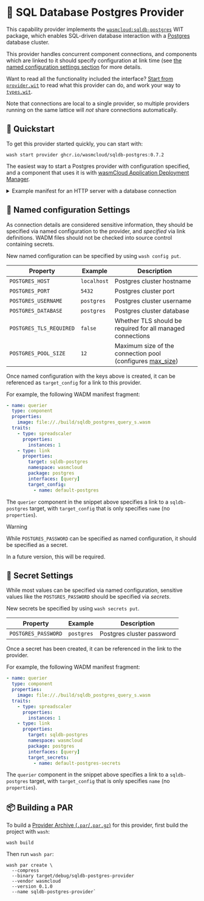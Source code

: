 # 🐘 SQL Database Postgres Provider

This capability provider implements the [`wasmcloud:sqldb-postgres`][wasmcloud-sqldb-postgres-wit] WIT package, which enables SQL-driven database interaction with a [Postgres][postgres] database cluster.

This provider handles concurrent component connections, and components which are linked to it should specify configuration at link time (see [the named configuration settings section](#named-configuration-settings) for more details.

Want to read all the functionality included the interface? [Start from `provider.wit`][provider-wit] to read what this provider can do, and work your way to [`types.wit`][types-wit].

Note that connections are local to a single provider, so multiple providers running on the same lattice will _not_ share connections automatically.

[postgres]: https://postgresql.org
[wasmcloud-sqldb-postgres-wit]: https://github.com/vados-cosmonic/wit-wasmcloud-postgres
[provider-wit]: https://github.com/wasmCloud/wasmCloud/blob/main/crates/provider-sqldb-postgres/wit/provider.wit
[types-wit]: https://github.com/wasmCloud/wasmCloud/blob/main/crates/provider-sqldb-postgres/wit/types.wit

## 👟 Quickstart

To get this provider started quickly, you can start with:

```console
wash start provider ghcr.io/wasmcloud/sqldb-postgres:0.7.2
```

The easiest way to start a Postgres provider with configuration specified, and a component that uses it is with [wasmCloud Application Deployment Manager][wadm].

<details>
<summary>Example manifest for an HTTP server with a database connection</summary>

```yaml
apiVersion: core.oam.dev/v1beta1
kind: Application
metadata:
  name: sqldb-postgres-example
  annotations:
    version: v0.0.1
    description: SQLDB Postgres example
spec:
  components:
    # A capability provider that enables Postgres access for the component
    - name: sqldb-postgres
      type: capability
      properties:
        image: ghcr.io/wasmcloud/sqldb-postgres:0.10.0

    # A capability provider that provides HTTP serving for the component
    - name: http-server
      type: capability
      properties:
        image: ghcr.io/wasmcloud/http-server:0.27.0

    # A component that uses both capability providers above (HTTP server and sqldb-postgres)
    # to provide a TODO app on http://localhost:8080
    - name: todo-app
      type: component
      properties:
        image: file://build/todo_app_s.wasm
      traits:
        # Govern the spread/scheduling of the component
        - type: spreadscaler
          properties:
            instances: 1

        # Link the httpserver to the component, and configure the HTTP server
        # to listen on port 8080 for incoming requests
        - type: link
          properties:
            target: http-server
            namespace: wasi
            package: http
            interfaces: [incoming-handler]
            source_config:
              - name: default-http
                properties:
                  address: 127.0.0.1:8080

        # Link the sqldb-provider to the component, specifying the postgres cluster URL
        - type: link
          properties:
            target: sqldb-postgres
            namespace: wasmcloud
            package: sqldb-postgres
            interfaces: [query, prepared]
            # NOTE: When configuration is specified below only by name, it references a named configuration
            # (ex. one set via `wash config put`)
            target_config:
              - name: pg
```

</details>

[wadm]: https://github.com/wasmCloud/wadm

## 📑 Named configuration Settings

As connection details are considered sensitive information, they should be specified via named configuration to the provider, and _specified_ via link definitions.
WADM files should not be checked into source control containing secrets.

New named configuration can be specified by using `wash config put`.

| Property                | Example     | Description                                                                                                                                                         |
| ----------------------- | ----------- | ------------------------------------------------------------------------------------------------------------------------------------------------------------------- |
| `POSTGRES_HOST`         | `localhost` | Postgres cluster hostname                                                                                                                                           |
| `POSTGRES_PORT`         | `5432`      | Postgres cluster port                                                                                                                                               |
| `POSTGRES_USERNAME`     | `postgres`  | Postgres cluster username                                                                                                                                           |
| `POSTGRES_DATABASE`     | `postgres`  | Postgres cluster database                                                                                                                                           |
| `POSTGRES_TLS_REQUIRED` | `false`     | Whether TLS should be required for all managed connections                                                                                                          |
| `POSTGRES_POOL_SIZE`    | `12`        | Maximum size of the connection pool (configures [max_size](https://docs.rs/deadpool-postgres/0.14.1/deadpool_postgres/struct.PoolConfig.html#structfield.max_size)) |

Once named configuration with the keys above is created, it can be referenced as `target_config` for a link to this provider.

For example, the following WADM manifest fragment:

```yaml
- name: querier
  type: component
  properties:
    image: file://./build/sqldb_postgres_query_s.wasm
  traits:
    - type: spreadscaler
      properties:
        instances: 1
    - type: link
      properties:
        target: sqldb-postgres
        namespace: wasmcloud
        package: postgres
        interfaces: [query]
        target_config:
          - name: default-postgres
```

The `querier` component in the snippet above specifies a link to a `sqldb-postgres` target, with `target_config` that is only specifies `name` (no `properties`).

> [!WARNING]
> While `POSTGRES_PASSWORD` can be specified as named configuration, it should be specified as a secret.
>
> In a future version, this will be required.

## 🔐 Secret Settings

While most values can be specified via named configuration, sensitive values like the `POSTGRES_PASSWORD` should be specified via _secrets_.

New secrets be specified by using `wash secrets put`.

| Property            | Example    | Description               |
| ------------------- | ---------- | ------------------------- |
| `POSTGRES_PASSWORD` | `postgres` | Postgres cluster password |

Once a secret has been created, it can be referenced in the link to the provider.

For example, the following WADM manifest fragment:

```yaml
- name: querier
  type: component
  properties:
    image: file://./build/sqldb_postgres_query_s.wasm
  traits:
    - type: spreadscaler
      properties:
        instances: 1
    - type: link
      properties:
        target: sqldb-postgres
        namespace: wasmcloud
        package: postgres
        interfaces: [query]
        target_secrets:
          - name: default-postgres-secrets
```

The `querier` component in the snippet above specifies a link to a `sqldb-postgres` target, with `target_config` that is only specifies `name` (no `properties`).

## 📦 Building a PAR

To build a [Provider Archive (`.par`/`.par.gz`)][par] for this provider, first build the project with `wash`:

```console
wash build
```

Then run `wash par`:

```
wash par create \
  --compress
  --binary target/debug/sqldb-postgres-provider
  --vendor wasmcloud
  --version 0.1.0
  --name sqldb-postgres-provider`
```

[par]: https://wasmcloud.com/docs/developer/providers/build
